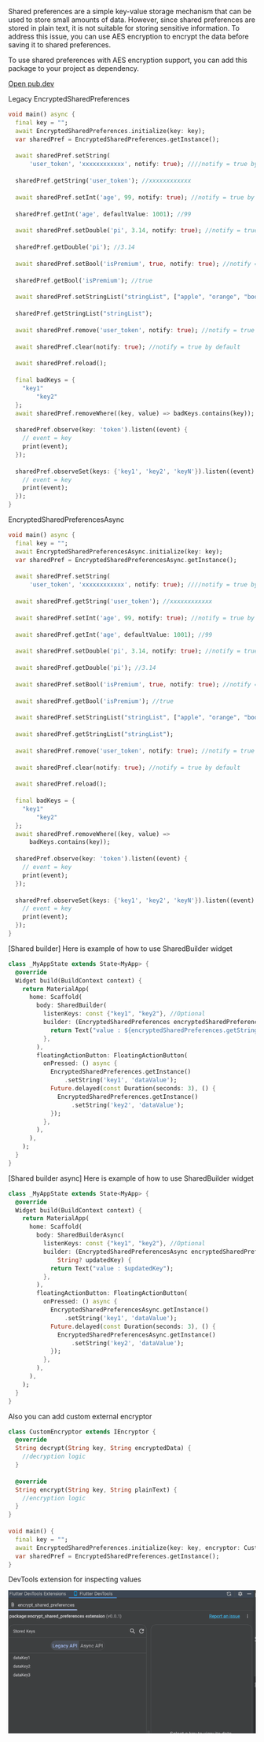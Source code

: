 Shared preferences are a simple key-value storage mechanism that can be used to store small amounts
of data. However, since shared preferences are stored in plain text, it is not suitable for storing
sensitive information. To address this issue, you can use AES encryption to encrypt the data before
saving it to shared preferences.

To use shared preferences with AES encryption support, you can add this package to your project as
dependency.

[Open pub.dev](https://pub.dev/packages/encrypt_shared_preferences)

Legacy EncryptedSharedPreferences

```dart
void main() async {
  final key = "";
  await EncryptedSharedPreferences.initialize(key: key);
  var sharedPref = EncryptedSharedPreferences.getInstance();

  await sharedPref.setString(
      'user_token', 'xxxxxxxxxxxx', notify: true); ////notify = true by default

  sharedPref.getString('user_token'); //xxxxxxxxxxxx

  await sharedPref.setInt('age', 99, notify: true); //notify = true by default

  sharedPref.getInt('age', defaultValue: 1001); //99

  await sharedPref.setDouble('pi', 3.14, notify: true); //notify = true by default

  sharedPref.getDouble('pi'); //3.14

  await sharedPref.setBool('isPremium', true, notify: true); //notify = true by default

  sharedPref.getBool('isPremium'); //true

  await sharedPref.setStringList("stringList", ["apple", "orange", "boom"]);

  sharedPref.getStringList("stringList");

  await sharedPref.remove('user_token', notify: true); //notify = true by default

  await sharedPref.clear(notify: true); //notify = true by default

  await sharedPref.reload();

  final badKeys = {
    "key1"
        "key2"
  };
  await sharedPref.removeWhere((key, value) => badKeys.contains(key));

  sharedPref.observe(key: 'token').listen((event) {
    // event = key
    print(event);
  });

  sharedPref.observeSet(keys: {'key1', 'key2', 'keyN'}).listen((event) {
    // event = key
    print(event);
  });
}
```

EncryptedSharedPreferencesAsync

```dart
void main() async {
  final key = "";
  await EncryptedSharedPreferencesAsync.initialize(key: key);
  var sharedPref = EncryptedSharedPreferencesAsync.getInstance();

  await sharedPref.setString(
      'user_token', 'xxxxxxxxxxxx', notify: true); ////notify = true by default

  await sharedPref.getString('user_token'); //xxxxxxxxxxxx

  await sharedPref.setInt('age', 99, notify: true); //notify = true by default

  await sharedPref.getInt('age', defaultValue: 1001); //99

  await sharedPref.setDouble('pi', 3.14, notify: true); //notify = true by default

  await sharedPref.getDouble('pi'); //3.14

  await sharedPref.setBool('isPremium', true, notify: true); //notify = true by default

  await sharedPref.getBool('isPremium'); //true

  await sharedPref.setStringList("stringList", ["apple", "orange", "boom"]);

  await sharedPref.getStringList("stringList");

  await sharedPref.remove('user_token', notify: true); //notify = true by default

  await sharedPref.clear(notify: true); //notify = true by default

  await sharedPref.reload();

  final badKeys = {
    "key1"
        "key2"
  };
  await sharedPref.removeWhere((key, value) =>
      badKeys.contains(key));

  sharedPref.observe(key: 'token').listen((event) {
    // event = key
    print(event);
  });

  sharedPref.observeSet(keys: {'key1', 'key2', 'keyN'}).listen((event) {
    // event = key
    print(event);
  });
}
```

[Shared builder] Here is example of how to use SharedBuilder widget

```dart
class _MyAppState extends State<MyApp> {
  @override
  Widget build(BuildContext context) {
    return MaterialApp(
      home: Scaffold(
        body: SharedBuilder(
          listenKeys: const {"key1", "key2"}, //Optional
          builder: (EncryptedSharedPreferences encryptedSharedPreferences, String? updatedKey) {
            return Text("value : ${encryptedSharedPreferences.getString("key1")}");
          },
        ),
        floatingActionButton: FloatingActionButton(
          onPressed: () async {
            EncryptedSharedPreferences.getInstance()
                .setString('key1', 'dataValue');
            Future.delayed(const Duration(seconds: 3), () {
              EncryptedSharedPreferences.getInstance()
                  .setString('key2', 'dataValue');
            });
          },
        ),
      ),
    );
  }
}

```

[Shared builder async] Here is example of how to use SharedBuilder widget

```dart
class _MyAppState extends State<MyApp> {
  @override
  Widget build(BuildContext context) {
    return MaterialApp(
      home: Scaffold(
        body: SharedBuilderAsync(
          listenKeys: const {"key1", "key2"}, //Optional
          builder: (EncryptedSharedPreferencesAsync encryptedSharedPreferences,
              String? updatedKey) {
            return Text("value : $updatedKey");
          },
        ),
        floatingActionButton: FloatingActionButton(
          onPressed: () async {
            EncryptedSharedPreferencesAsync.getInstance()
                .setString('key1', 'dataValue');
            Future.delayed(const Duration(seconds: 3), () {
              EncryptedSharedPreferencesAsync.getInstance()
                  .setString('key2', 'dataValue');
            });
          },
        ),
      ),
    );
  }
}

```

Also you can add custom external encryptor

```dart
class CustomEncryptor extends IEncryptor {
  @override
  String decrypt(String key, String encryptedData) {
    //decryption logic
  }

  @override
  String encrypt(String key, String plainText) {
    //encryption logic
  }
}

void main() {
  final key = "";
  await EncryptedSharedPreferences.initialize(key: key, encryptor: CustomEncryptor());
  var sharedPref = EncryptedSharedPreferences.getInstance();
}
```

DevTools extension for inspecting values

![alt text](https://github.com/xaldarof/encrypted-shared-preferences/blob/main/screenshots/devtools.png?raw=true)
